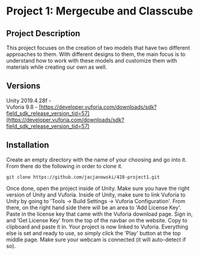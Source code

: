 # Project 1: Mergecube and Classcube 

## Project Description
This project focuses on the creation of two models that have two different approaches to them. With different designs to them, the main focus is to understand how to work with these models and customize them with materials while creating our own as well.

## Versions
Unity 2019.4.28f -  
Vuforia 9.8 - [https://developer.vuforia.com/downloads/sdk?field_sdk_release_version_tid=57](https://developer.vuforia.com/downloads/sdk?field_sdk_release_version_tid=57)


## Installation
Create an empty directory with the name of your choosing and go into it. From there do the following in order to clone it.
```
git clone https://github.com/jacjanowski/428-project1.git
```
Once done, open the project inside of Unity. Make sure you have the right version of Unity and Vuforia. Inside of Unity, make sure to link Vuforia to Unity by going to 'Tools -> Build Settings -> Vuforia Configuration'. From there, on the right hand side there will be an area to 'Add License Key'. Paste in the license key that came with the Vuforia download page. Sign in, and 'Get License Key' from the top of the navbar on the website. Copy to clipboard and paste it in. Your project is now linked to Vuforia. Everything else is set and ready to use, so simply click the 'Play' button at the top middle page. Make sure your webcam is connected (it will auto-detect if so).

